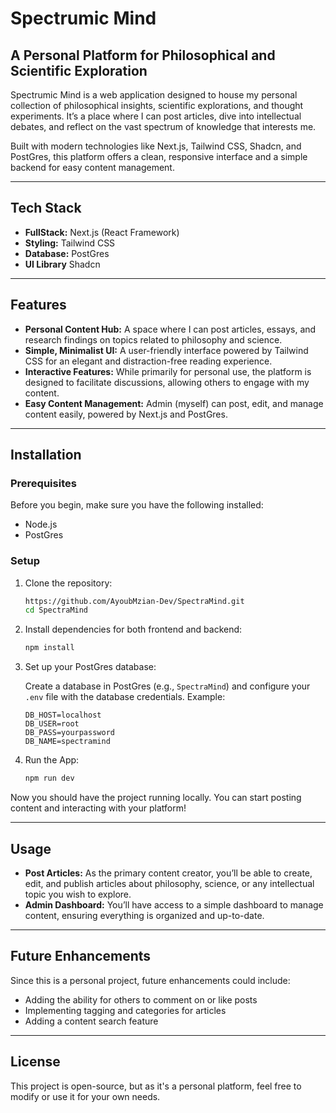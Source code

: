 # Spectrumic Mind

## A Personal Platform for Philosophical and Scientific Exploration

Spectrumic Mind is a web application designed to house my personal collection of philosophical insights, scientific explorations, and thought experiments. It’s a place where I can post articles, dive into intellectual debates, and reflect on the vast spectrum of knowledge that interests me.

Built with modern technologies like Next.js, Tailwind CSS, Shadcn, and PostGres, this platform offers a clean, responsive interface and a simple backend for easy content management.

---

## Tech Stack

- **FullStack:** Next.js (React Framework)  
- **Styling:** Tailwind CSS  
- **Database:** PostGres
- **UI Library** Shadcn
---

## Features

- **Personal Content Hub:** A space where I can post articles, essays, and research findings on topics related to philosophy and science.
- **Simple, Minimalist UI:** A user-friendly interface powered by Tailwind CSS for an elegant and distraction-free reading experience.
- **Interactive Features:** While primarily for personal use, the platform is designed to facilitate discussions, allowing others to engage with my content.
- **Easy Content Management:** Admin (myself) can post, edit, and manage content easily, powered by Next.js and PostGres.

---

## Installation

### Prerequisites

Before you begin, make sure you have the following installed:

- Node.js  
- PostGres

### Setup

1. Clone the repository:
    ```bash
    https://github.com/AyoubMzian-Dev/SpectraMind.git
    cd SpectraMind
    ```

2. Install dependencies for both frontend and backend:

    ```bash
    npm install
    ```


3. Set up your PostGres database:

    Create a database in PostGres (e.g., `SpectraMind`) and configure your `.env` file with the database credentials. Example:
    ```env
    DB_HOST=localhost
    DB_USER=root
    DB_PASS=yourpassword
    DB_NAME=spectramind
    ```

4. Run the App:
    ```bash
    npm run dev
    ```
Now you should have the project running locally. You can start posting content and interacting with your platform!

---

## Usage

- **Post Articles:** As the primary content creator, you’ll be able to create, edit, and publish articles about philosophy, science, or any intellectual topic you wish to explore.
- **Admin Dashboard:** You’ll have access to a simple dashboard to manage content, ensuring everything is organized and up-to-date.

---

## Future Enhancements

Since this is a personal project, future enhancements could include:

- Adding the ability for others to comment on or like posts
- Implementing tagging and categories for articles
- Adding a content search feature

---

## License

This project is open-source, but as it's a personal platform, feel free to modify or use it for your own needs.

